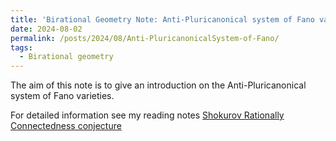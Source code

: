 ```yaml
---
title: 'Birational Geometry Note: Anti-Pluricanonical system of Fano varieties'
date: 2024-08-02
permalink: /posts/2024/08/Anti-PluricanonicalSystem-of-Fano/
tags:
  - Birational geometry
---
```


The aim of this note is to give an introduction on the Anti-Pluricanonical system of Fano varieties.

For detailed information see my reading notes [Shokurov Rationally Connectedness conjecture](https://yilimath.github.io/files/Birational/ShokurovRationallyConnect.pdf)

